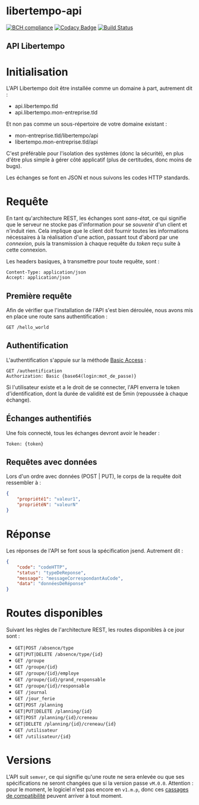 # libertempo-api
[![BCH compliance](https://bettercodehub.com/edge/badge/Libertempo/libertempo-api?branch=develop)](https://bettercodehub.com/)
[![Codacy Badge](https://api.codacy.com/project/badge/Grade/c9248e3a815347209c8e56d2291f0da7)](https://www.codacy.com/app/Libertempo/libertempo-api?utm_source=github.com&amp;utm_medium=referral&amp;utm_content=Libertempo/libertempo-api&amp;utm_campaign=Badge_Grade)
[![Build Status](https://travis-ci.org/Libertempo/libertempo-api.svg?branch=master)](https://travis-ci.org/Libertempo/libertempo-api)


API Libertempo
---

# Initialisation
L'API Libertempo doit être installée comme un domaine à part, autrement dit :
- api.libertempo.tld
- api.libertempo.mon-entreprise.tld

Et non pas comme un sous-répertoire de votre domaine existant :
- mon-entreprise.tld/libertempo/api
- libertempo.mon-entreprise.tld/api

C'est préférable pour l'isolation des systèmes (donc la sécurité), en plus d'être plus simple à gérer côté applicatif (plus de certitudes, donc moins de bugs).

Les échanges se font en JSON et nous suivons les codes HTTP standards.

# Requête
En tant qu'architecture REST, les échanges sont *sans-état*, ce qui signifie que le serveur ne stocke pas d'information pour se *souvenir* d'un client et n'induit rien. Cela implique que le client doit fournir toutes les informations nécessaires à la réalisation d'une action, passant tout d'abord par une *connexion*, puis la transmission à chaque requête du *token* reçu suite à cette connexion.

Les headers basiques, à transmettre pour toute requête, sont :
```
Content-Type: application/json
Accept: application/json
```

## Première requête
Afin de vérifier que l'installation de l'API s'est bien déroulée, nous avons mis en place une route sans authentification :
```
GET /hello_world
```

## Authentification
L'authentification s'appuie sur la méthode [Basic Access](https://en.wikipedia.org/wiki/Basic_access_authentication) :
```
GET /authentification
Authorization: Basic {base64(login:mot_de_passe)}
```

Si l'utilisateur existe et a le droit de se connecter, l'API enverra le token d'identification, dont la durée de validité est de 5min (repoussée à chaque échange).

## Échanges authentifiés
Une fois connecté, tous les échanges devront avoir le header :
```
Token: {token}
```

## Requêtes avec données
Lors d'un ordre avec données (POST | PUT), le corps de la requête doit ressembler à :
```JSON
{
    "propriété1": "valeur1",
    "propriétéN": "valeurN"
}
```

# Réponse

Les réponses de l'API se font sous la spécification jsend. Autrement dit :
```JSON
{
    "code": "codeHTTP",
    "status": "typeDeReponse",
    "message": "messageCorrespondantAuCode",
    "data": "donnéesDeRéponse"
}
```

# Routes disponibles
Suivant les règles de l'architecture REST, les routes disponibles à ce jour sont :
* `GET|POST /absence/type`
* `GET|PUT|DELETE /absence/type/{id}`
* `GET /groupe`
* `GET /groupe/{id}`
* `GET /groupe/{id}/employe`
* `GET /groupe/{id}/grand_responsable`
* `GET /groupe/{id}/responsable`
* `GET /journal`
* `GET /jour_ferie`
* `GET|POST /planning`
* `GET|PUT|DELETE /planning/{id}`
* `GET|POST /planning/{id}/creneau`
* `GET|DELETE /planning/{id}/creneau/{id}`
* `GET /utilisateur`
* `GET /utilisateur/{id}`

# Versions

L'API suit `semver`, ce qui signifie qu'une route ne sera enlevée ou que ses spécifications ne seront changées que si la version passe `vM.0.0`.
Attention : pour le moment, le logiciel n'est pas encore en `v1.m.p`, donc ces [cassages de compatibilité](https://github.com/Prytoegrian/check-break#what-is-a-compatibility-break-) peuvent arriver à tout moment.
